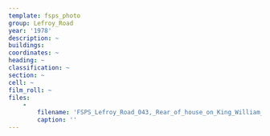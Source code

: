 ```yaml
---
template: fsps_photo
group: Lefroy_Road
year: '1978'
description: ~
buildings:
coordinates: ~
heading: ~
classification: ~
section: ~
cell: ~
film_roll: ~
files:
    -
        filename: 'FSPS_Lefroy_Road_043,_Rear_of_house_on_King_William_St,_17-13-F,_1978.png'
        caption: ''
---
```

